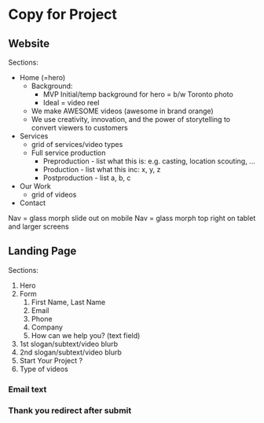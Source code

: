 # Copy for Project

## Website

Sections:

- Home (=hero)
  - Background:
    - MVP Initial/temp background for hero = b/w Toronto photo
    - Ideal = video reel
  - We make AWESOME videos (awesome in brand orange)
  - We use creativity, innovation, and the power of storytelling to convert viewers to customers
- Services
  - grid of services/video types
  - Full service production
    - Preproduction - list what this is: e.g. casting, location scouting, ...
    - Production - list what this inc: x, y, z
    - Postproduction - list a, b, c
- Our Work
  - grid of videos
- Contact

Nav = glass morph slide out on mobile
Nav = glass morph top right on tablet and larger screens
## Landing Page

Sections:

1. Hero
2. Form
   1. First Name, Last Name
   2. Email
   3. Phone
   4. Company
   5. How can we help you? (text field)
3. 1st slogan/subtext/video blurb
4. 2nd slogan/subtext/video blurb
5. Start Your Project ?
6. Type of videos

### Email text

### Thank you redirect after submit